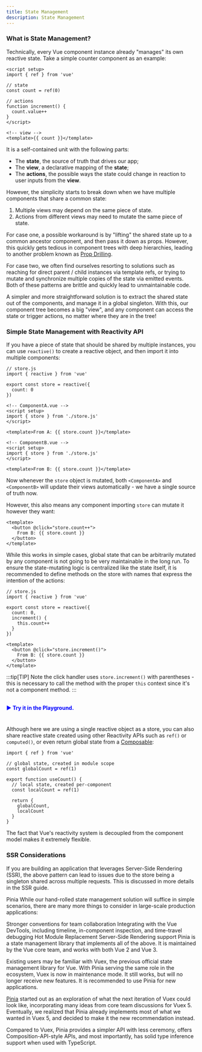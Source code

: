 ```yaml
---
title: State Management
description: State Management
---
```


### What is State Management?​
Technically, every Vue component instance already "manages" its own reactive state. Take a simple counter component as an example:

```
<script setup>
import { ref } from 'vue'

// state
const count = ref(0)

// actions
function increment() {
  count.value++
}
</script>

<!-- view -->
<template>{{ count }}</template>
```

It is a self-contained unit with the following parts:

- The **state**, the source of truth that drives our app;
- The **view**, a declarative mapping of the **state**;
- The **actions**, the possible ways the state could change in reaction to user inputs from the **view**.

However, the simplicity starts to break down when we have multiple components that share a common state:

1. Multiple views may depend on the same piece of state.
2. Actions from different views may need to mutate the same piece of state.

For case one, a possible workaround is by "lifting" the shared state up to a common ancestor component, and then pass it down as props. However, this quickly gets tedious in component trees with deep hierarchies, leading to another problem known as [Prop Drilling](https://vuejs.org/guide/components/provide-inject.html#prop-drilling).

For case two, we often find ourselves resorting to solutions such as reaching for direct parent / child instances via template refs, or trying to mutate and synchronize multiple copies of the state via emitted events. Both of these patterns are brittle and quickly lead to unmaintainable code.

A simpler and more straightforward solution is to extract the shared state out of the components, and manage it in a global singleton. With this, our component tree becomes a big "view", and any component can access the state or trigger actions, no matter where they are in the tree!

### Simple State Management with Reactivity API​
If you have a piece of state that should be shared by multiple instances, you can use `reactive()` to create a reactive object, and then import it into multiple components:

```
// store.js
import { reactive } from 'vue'

export const store = reactive({
  count: 0
})
```

```
<!-- ComponentA.vue -->
<script setup>
import { store } from './store.js'
</script>

<template>From A: {{ store.count }}</template>
```

```
<!-- ComponentB.vue -->
<script setup>
import { store } from './store.js'
</script>

<template>From B: {{ store.count }}</template>
```

Now whenever the `store` object is mutated, both `<ComponentA>` and `<ComponentB>` will update their views automatically - we have a single source of truth now.

However, this also means any component importing `store` can mutate it however they want:

```
<template>
  <button @click="store.count++">
    From B: {{ store.count }}
  </button>
</template>
```

While this works in simple cases, global state that can be arbitrarily mutated by any component is not going to be very maintainable in the long run. To ensure the state-mutating logic is centralized like the state itself, it is recommended to define methods on the store with names that express the intention of the actions:

```
// store.js
import { reactive } from 'vue'

export const store = reactive({
  count: 0,
  increment() {
    this.count++
  }
})
```

```
<template>
  <button @click="store.increment()">
    From B: {{ store.count }}
  </button>
</template>
```

:::tip[TIP]
Note the click handler uses `store.increment()` with parentheses - this is necessary to call the method with the proper `this` context since it's not a component method.
:::

</br>

<a href="https://play.vuejs.org/" target="_blank" style="display: inline-flex; align-items: center; text-decoration: none; font-weight: bolder; color: blue;">
  ▶️ Try it in the Playground.
</a>

</br>

#

Although here we are using a single reactive object as a store, you can also share reactive state created using other Reactivity APIs such as `ref()` or `computed()`, or even return global state from a [Composable](Vue-Docs-Starlight-/reuseable/composables):

```
import { ref } from 'vue'

// global state, created in module scope
const globalCount = ref(1)

export function useCount() {
  // local state, created per-component
  const localCount = ref(1)

  return {
    globalCount,
    localCount
  }
}
```

The fact that Vue's reactivity system is decoupled from the component model makes it extremely flexible.

### SSR Considerations​
If you are building an application that leverages Server-Side Rendering (SSR), the above pattern can lead to issues due to the store being a singleton shared across multiple requests. This is discussed in more details in the SSR guide.

Pinia​
While our hand-rolled state management solution will suffice in simple scenarios, there are many more things to consider in large-scale production applications:

Stronger conventions for team collaboration
Integrating with the Vue DevTools, including timeline, in-component inspection, and time-travel debugging
Hot Module Replacement
Server-Side Rendering support
Pinia is a state management library that implements all of the above. It is maintained by the Vue core team, and works with both Vue 2 and Vue 3.

Existing users may be familiar with Vuex, the previous official state management library for Vue. With Pinia serving the same role in the ecosystem, Vuex is now in maintenance mode. It still works, but will no longer receive new features. It is recommended to use Pinia for new applications.

[Pinia](https://pinia.vuejs.org/) started out as an exploration of what the next iteration of Vuex could look like, incorporating many ideas from core team discussions for Vuex 5. Eventually, we realized that Pinia already implements most of what we wanted in Vuex 5, and decided to make it the new recommendation instead.

Compared to Vuex, Pinia provides a simpler API with less ceremony, offers Composition-API-style APIs, and most importantly, has solid type inference support when used with TypeScript.
